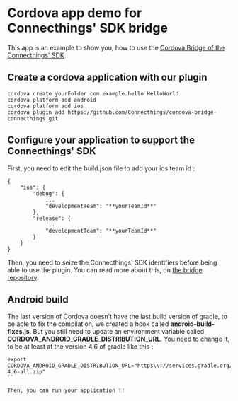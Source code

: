 # Cordova app demo for Connecthings' SDK bridge

This app is an example to show you, how to use the [Cordova Bridge of the Connecthings' SDK](https://github.com/Connecthings/cordova-bridge-connecthings).

## Create a cordova application with our plugin 

```
cordova create yourFolder com.example.hello HelloWorld
cordova platform add android 
cordova platform add ios
cordova plugin add https://github.com/Connecthings/cordova-bridge-connecthings.git
```

## Configure your application to support the Connecthings' SDK

First, you need to edit the build.json file to add your ios team id :

```
{
	"ios": {
		"debug": {
			...
			"developmentTeam": "**yourTeamId**"
		},
		"release": {
			...
			"developmentTeam": "**yourTeamId**"
		}
	}
}
```

Then, you need to seize the Connecthings' SDK identifiers before being able to use the plugin. You can read more about this, on [the bridge repository](https://github.com/Connecthings/cordova-bridge-connecthings#initialization). 

## Android build

The last version of Cordova doesn't have the last build version of gradle, to be able to fix the compilation, we created a hook called **android-build-fixes.js**. But you still need to 
update an environment variable called **CORDOVA_ANDROID_GRADLE_DISTRIBUTION_URL**. You need to change it, to be at least at the version 4.6 of gradle like this :

```
export CORDOVA_ANDROID_GRADLE_DISTRIBUTION_URL="https\\://services.gradle.org/distributions/gradle-4.6-all.zip"
``

Then, you can run your application !!